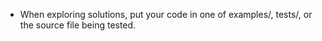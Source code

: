 - When exploring solutions, put your code in one of examples/, tests/, or the source file being tested.
